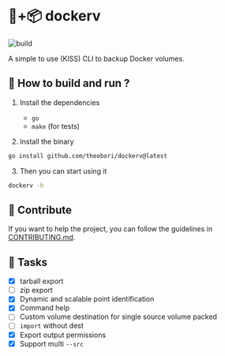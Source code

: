 # 🐋+📦 dockerv

![build](https://github.com/theobori/dockerv/actions/workflows/build.yml/badge.svg)

A simple to use (KISS) CLI to backup Docker volumes.

## 📖 How to build and run ?

1. Install the dependencies
    - `go`
    - `make` (for tests)

2. Install the binary
   
```bash
go install github.com/theobori/dockerv@latest
```
3. Then you can start using it

```bash
dockerv -h
```

## 🤝 Contribute

If you want to help the project, you can follow the guidelines in [CONTRIBUTING.md](./CONTRIBUTING.md).

## 🎉 Tasks

- [x] tarball export
- [ ] zip export
- [x] Dynamic and scalable point identification
- [x] Command help
- [ ] Custom volume destination for single source volume packed
- [ ] `import` without dest
- [x] Export output permissions
- [x] Support multi `--src`

